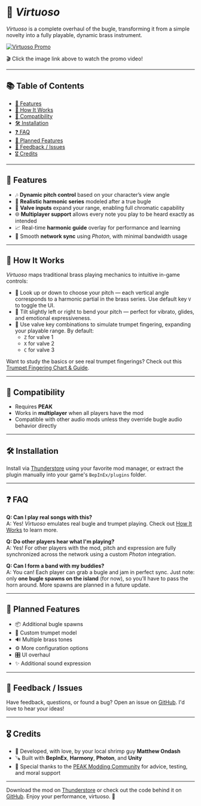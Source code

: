 # 📯 *Virtuoso*

*Virtuoso* is a complete overhaul of the bugle, transforming it from a simple novelty into a fully playable, dynamic brass instrument.

[![Virtuoso Promo][video-thumbnail]][video-promo]

🎬 Click the image link above to watch the promo video!

---

## 📚 Table of Contents

- [🚀 Features](#-features)
- [🔧 How It Works](#-how-it-works)
- [🔗 Compatibility](#-compatibility)
- [🛠️ Installation](#-installation)
- [❓ FAQ](#-faq)
- [📌 Planned Features](#-planned-features)
- [💬 Feedback / Issues](#-feedback--issues)
- [🎖️ Credits](#-credits)

---

## 🚀 Features

- 🎶 **Dynamic pitch control** based on your character’s view angle
- 🔢 **Realistic harmonic series** modeled after a true bugle
- 🎺 **Valve inputs** expand your range, enabling full chromatic capability
- 🌐 **Multiplayer support** allows every note you play to be heard exactly as intended
- 📈 Real-time **harmonic guide** overlay for performance and learning
- 📡 Smooth **network sync** using *Photon*, with minimal bandwidth usage

---

## 🔧 How It Works

*Virtuoso* maps traditional brass playing mechanics to intuitive in-game controls:

- 🎯 Look up or down to choose your pitch — each vertical angle corresponds to a harmonic partial in the brass series. Use default key `V` to toggle the UI.
- 🎼 Tilt slightly left or right to bend your pitch — perfect for vibrato, glides, and emotional expressiveness.
- 🎺 Use valve key combinations to simulate trumpet fingering, expanding your playable range. By default:
  - `Z` for valve 1
  - `X` for valve 2
  - `C` for valve 3

Want to study the basics or see real trumpet fingerings? Check out this [Trumpet Fingering Chart & Guide][trumpet-chart].

---

## 🔗 Compatibility

- Requires **PEAK**
- Works in **multiplayer** when all players have the mod
- Compatible with other audio mods unless they override bugle audio behavior directly

---

## 🛠️ Installation

Install via [Thunderstore][thunderstore] using your favorite mod manager, or extract the plugin manually into your game's `BepInEx/plugins` folder.

---

## ❓ FAQ

**Q: Can I play real songs with this?**  
A: Yes! *Virtuoso* emulates real bugle and trumpet playing. Check out [How It Works](#-how-it-works) to learn more.

**Q: Do other players hear what I'm playing?**  
A: Yes! For other players with the mod, pitch and expression are fully synchronized across the network using a custom *Photon* integration.

**Q: Can I form a band with my buddies?**  
A: You can! Each player can grab a bugle and jam in perfect sync. Just note: only **one bugle spawns on the island** (for now), so you’ll have to pass the horn around. More spawns are planned in a future update.

---

## 📌 Planned Features

- 📦 Additional bugle spawns
- 🎨 Custom trumpet model
- 🔊 Multiple brass tones
- ⚙️ More configuration options
- 🎛️ UI overhaul
- ✨ Additional sound expression

---

## 💬 Feedback / Issues

Have feedback, questions, or found a bug? Open an issue on [GitHub][github]. I'd love to hear your ideas!

---

## 🎖️ Credits

- 🦐 Developed, with love, by your local shrimp guy **Matthew Ondash**
- 🪚 Built with **BepInEx**, **Harmony**, **Photon**, and **Unity**
- 💖 Special thanks to the [PEAK Modding Community][discord] for advice, testing, and moral support

---

Download the mod on [Thunderstore][thunderstore] or check out the code behind it on [GitHub][github].
Enjoy your performance, virtuoso. 📯

[discord]: https://discord.gg/SAw86z24rB
[github]: https://github.com/mondash/Virtuoso
[thunderstore]: https://thunderstore.io/c/peak/
[trumpet-chart]: https://musicalinstrumentguide.com/trumpet-fingering-chart/
[video-thumbnail]: https://img.youtube.com/vi/wFdlC60iaPE/0.jpg
[video-promo]: https://www.youtube.com/watch?v=wFdlC60iaPE
